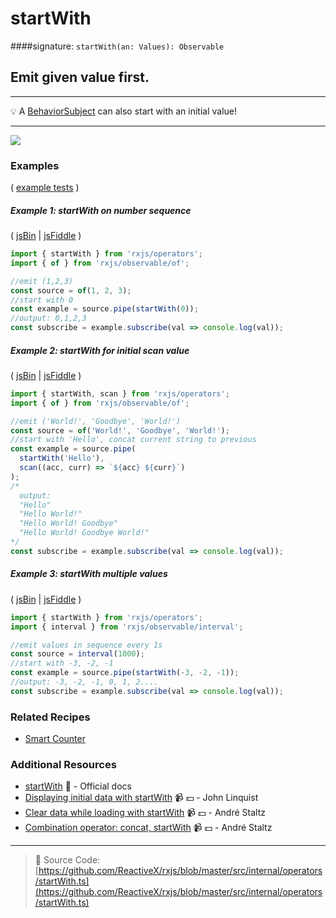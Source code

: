 # startWith

####signature: `startWith(an: Values): Observable`

## Emit given value first.

---

:bulb: A
[BehaviorSubject](https://github.com/Reactive-Extensions/RxJS/blob/master/doc/api/subjects/behaviorsubject.md)
can also start with an initial value!

---

<a href="https://ultimateangular.com/?ref=76683_kee7y7vk"><img src="https://ultimateangular.com/assets/img/banners/ua-leader.svg"></a>

### Examples

(
[example tests](https://github.com/btroncone/learn-rxjs/blob/master/operators/specs/combination/startwith-spec.ts)
)

##### Example 1: startWith on number sequence

( [jsBin](http://jsbin.com/lezuravizu/1/edit?js,console) |
[jsFiddle](https://jsfiddle.net/btroncone/e8dn3ggp/) )

```js
import { startWith } from 'rxjs/operators';
import { of } from 'rxjs/observable/of';

//emit (1,2,3)
const source = of(1, 2, 3);
//start with 0
const example = source.pipe(startWith(0));
//output: 0,1,2,3
const subscribe = example.subscribe(val => console.log(val));
```

##### Example 2: startWith for initial scan value

( [jsBin](http://jsbin.com/gemevuzoha/1/edit?js,console) |
[jsFiddle](https://jsfiddle.net/btroncone/54r3g83e/) )

```js
import { startWith, scan } from 'rxjs/operators';
import { of } from 'rxjs/observable/of';

//emit ('World!', 'Goodbye', 'World!')
const source = of('World!', 'Goodbye', 'World!');
//start with 'Hello', concat current string to previous
const example = source.pipe(
  startWith('Hello'),
  scan((acc, curr) => `${acc} ${curr}`)
);
/*
  output:
  "Hello"
  "Hello World!"
  "Hello World! Goodbye"
  "Hello World! Goodbye World!"
*/
const subscribe = example.subscribe(val => console.log(val));
```

##### Example 3: startWith multiple values

( [jsBin](http://jsbin.com/cumupemuxa/1/edit?js,console) |
[jsFiddle](https://jsfiddle.net/btroncone/ckcyj3ms/) )

```js
import { startWith } from 'rxjs/operators';
import { interval } from 'rxjs/observable/interval';

//emit values in sequence every 1s
const source = interval(1000);
//start with -3, -2, -1
const example = source.pipe(startWith(-3, -2, -1));
//output: -3, -2, -1, 0, 1, 2....
const subscribe = example.subscribe(val => console.log(val));
```

### Related Recipes

* [Smart Counter](../../recipes/smartcounter.md)

### Additional Resources

* [startWith](http://reactivex.io/rxjs/class/es6/Observable.js~Observable.html#instance-method-startWith)
  :newspaper: - Official docs
* [Displaying initial data with startWith](https://egghead.io/lessons/rxjs-displaying-initial-data-with-startwith?course=step-by-step-async-javascript-with-rxjs)
  :video_camera: :dollar: - John Linquist
* [Clear data while loading with startWith](https://egghead.io/lessons/rxjs-reactive-programming-clear-data-while-loading-with-rxjs-startwith?course=introduction-to-reactive-programming)
  :video_camera: :dollar: - André Staltz
* [Combination operator: concat, startWith](https://egghead.io/lessons/rxjs-combination-operators-concat-startwith?course=rxjs-beyond-the-basics-operators-in-depth)
  :video_camera: :dollar: - André Staltz

---

> :file_folder: Source Code:
> [https://github.com/ReactiveX/rxjs/blob/master/src/internal/operators/startWith.ts](https://github.com/ReactiveX/rxjs/blob/master/src/internal/operators/startWith.ts)
